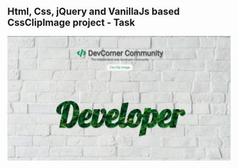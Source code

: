Html, Css, jQuery and VanillaJs based CssClipImage project - Task
---

![CssClipImage](https://github.com/r4nd3l/CssClipImage/blob/master/img/sample.gif)
